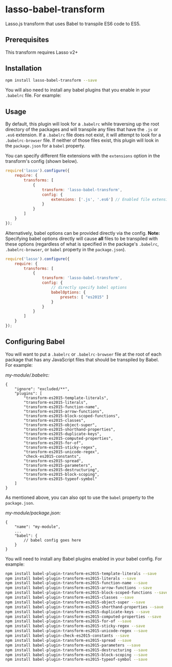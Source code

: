 # lasso-babel-transform

Lasso.js transform that uses Babel to transpile ES6 code to ES5.

## Prerequisites

This transform requires Lasso v2+

## Installation

```bash
npm install lasso-babel-transform --save
```

You will also need to install any babel plugins that you enable in your `.babelrc` file. For example:


## Usage

By default, this plugin will look for a `.babelrc` while traversing up the root directory of the packages and
will transpile any files that have the `.js` or `.es6` extension. If a `.babelrc` file does not exist, it
will attempt to look for a `.babelrc-browser` file. If neither of those files exist, this plugin will look in
the `package.json` for a `babel` property.

You can specify different file extensions with the `extensions` option in the transform's config (shown below).

```javascript
require('lasso').configure({
    require: {
        transforms: [
            {
                transform: 'lasso-babel-transform',
                config: {
                    extensions: ['.js', '.es6'] // Enabled file extensions. Default: ['.js', '.es6']
                }
            }
        ]
    }
});
```

Alternatively, babel options can be provided directly via the config. **Note:** Specifying babel options directly
will cause **all** files to be transpiled with these options (regardless of what is specified in the package's `.babelrc`,
 `.babelrc-browser`, or `babel` property in the `package.json`).

```javascript
require('lasso').configure({
    require: {
        transforms: [
            {
                transform: 'lasso-babel-transform',
                config: {
                    // directly specify babel options
                    babelOptions: {
                        presets: [ "es2015" ]
                    }
                }
            }
        ]
    }
});
```

## Configuring Babel

You will want to put a `.babelrc` or `.babelrc-browser` file at the root of each package that has any JavaScript files that should
be transpiled by Babel. For example:

_my-module/.babelrc:_

```
{
    "ignore": "excluded/**",
    "plugins": [
        "transform-es2015-template-literals",
        "transform-es2015-literals",
        "transform-es2015-function-name",
        "transform-es2015-arrow-functions",
        "transform-es2015-block-scoped-functions",
        "transform-es2015-classes",
        "transform-es2015-object-super",
        "transform-es2015-shorthand-properties",
        "transform-es2015-duplicate-keys",
        "transform-es2015-computed-properties",
        "transform-es2015-for-of",
        "transform-es2015-sticky-regex",
        "transform-es2015-unicode-regex",
        "check-es2015-constants",
        "transform-es2015-spread",
        "transform-es2015-parameters",
        "transform-es2015-destructuring",
        "transform-es2015-block-scoping",
        "transform-es2015-typeof-symbol"
    ]
}
```

As mentioned above, you can also opt to use the `babel` property to the `package.json`.

_my-module/package.json:_
```
{
    "name": "my-module",
    ...
    "babel": {
        // babel config goes here
    }
}
```

You will need to install any Babel plugins enabled in your babel config. For example:

```bash
npm install babel-plugin-transform-es2015-template-literals --save
npm install babel-plugin-transform-es2015-literals --save
npm install babel-plugin-transform-es2015-function-name --save
npm install babel-plugin-transform-es2015-arrow-functions --save
npm install babel-plugin-transform-es2015-block-scoped-functions --save
npm install babel-plugin-transform-es2015-classes --save
npm install babel-plugin-transform-es2015-object-super --save
npm install babel-plugin-transform-es2015-shorthand-properties --save
npm install babel-plugin-transform-es2015-duplicate-keys --save
npm install babel-plugin-transform-es2015-computed-properties --save
npm install babel-plugin-transform-es2015-for-of --save
npm install babel-plugin-transform-es2015-sticky-regex --save
npm install babel-plugin-transform-es2015-unicode-regex --save
npm install babel-plugin-check-es2015-constants --save
npm install babel-plugin-transform-es2015-spread --save
npm install babel-plugin-transform-es2015-parameters --save
npm install babel-plugin-transform-es2015-destructuring --save
npm install babel-plugin-transform-es2015-block-scoping --save
npm install babel-plugin-transform-es2015-typeof-symbol --save
```

